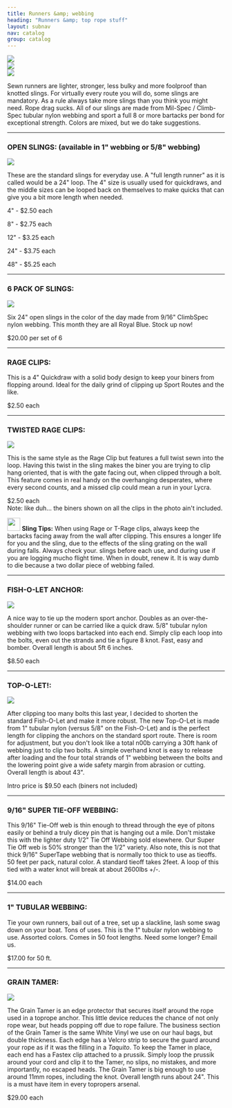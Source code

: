 ```yaml
---
title: Runners &amp; webbing
heading: "Runners &amp; top rope stuff"
layout: subnav
nav: catalog
group: catalog
---
```



<div class="row">
  <div class="col-sm-4">
    <a href="#" class="thumbnail">
      <img src="{{ "/pics/tarts.jpg" | prepend: site.baseurl }}">
    </a>
  </div>
  <div class="col-sm-4">
    <a href="#" class="thumbnail">
    <img src="{{ "/pics/e_tower.jpg" | prepend: site.baseurl }}">
  </a>  
  </div>
  <div class="col-sm-4">
    <a href="#" class="thumbnail">
    <img src="{{ "/pics/redrock_ham.jpg" | prepend: site.baseurl }}">
  </a>
  </div>
</div>


<p class="lead">
  Sewn runners are lighter, stronger, less bulky and more foolproof than knotted slings. For virtually every route you will do, some slings are mandatory. As a rule always take more slings than you think you might need. Rope drag sucks. All of our slings are made from Mil-Spec / Climb-Spec tubular nylon webbing and sport a full 8 or more bartacks per bond for exceptional strength. Colors are mixed, but we do take suggestions.
</p>


<hr />


<h3>
  OPEN SLINGS: (available in 1" webbing or 5/8" webbing)
</h3>

<div class="row">
  <div class="col-sm-3">
    <a href="#" class="thumbnail">
      <img src="{{ "/pics/slings.jpeg" | prepend: site.baseurl }}">
    </a>
  </div>
  <div class="col-sm-9">
    <p>
      These are the standard slings for everyday use. A "full length runner" as it is called would be a 24" loop. The 4" size is usually used for quickdraws, and the middle sizes can be looped back on themselves to make quicks that can give you a bit more length when needed. 
    </p>
    <p>
      4" - <span class="label label-primary label-lg">$2.50 each</span>
    </p>
    <p>
      8" - <span class="label label-primary label-lg">$2.75 each</span>
    </p>
    <p>
      12" - <span class="label label-primary label-lg">$3.25 each</span>
    </p>
    <p>
      24" - <span class="label label-primary label-lg">$3.75 each</span>
    </p>
    <p>
      48" - <span class="label label-primary label-lg">$5.25 each</span>
    </p>
  </div>
</div>


<hr />


<h3>
  6 PACK OF SLINGS:
</h3>

<div class="row">
  <div class="col-sm-3">
    <a href="#" class="thumbnail">
      <img src="{{ "/pics/6pack_slings.jpg" | prepend: site.baseurl }}">
    </a>
  </div>
  <div class="col-sm-9">
    <p>
      Six 24" open slings in the color of the day made from 9/16" ClimbSpec nylon webbing. This month they are all Royal Blue. Stock up now!  
    </p>
    <p>
      <span class="label label-primary label-lg">$20.00 per set of 6</span>
    </p>
  </div>
</div>


<hr />


<h3>
  RAGE CLIPS:
</h3>

<p>
  This is a 4" Quickdraw with a solid body design to keep your biners from flopping around. Ideal for the daily grind of clipping up Sport Routes and the like. 
</p>
<p>
  <span class="label label-primary label-lg">$2.50 each</span>
</p>


<hr />


<h3>
  TWISTED RAGE CLIPS:
</h3>

<div class="row">
  <div class="col-sm-3">
    <a href="#" class="thumbnail">
      <img src="{{ "/pics/quicks.jpeg" | prepend: site.baseurl }}">
    </a>
  </div>
  <div class="col-sm-9">
    <p>
      This is the same style as the Rage Clip but features a full twist sewn into the loop. Having this twist in the sling makes the biner you are trying to clip hang oriented, that is with the gate facing out, when clipped through a bolt. This feature comes in real handy on the overhanging desperates, where every second counts, and a missed clip could mean a run in your Lycra.  
    </p>
    <p>
      <span class="label label-primary label-lg">$2.50 each</span>
      <br />
      Note: like duh... the biners shown on all the clips in the photo ain't included.
    </p>
  </div>
</div>

<div class="well">
  <p>
    <img src="{{ "/pics/cactus.gif" | prepend: site.baseurl }}" width="30" class="pull-left">
    <strong>Sling Tips:</strong> When using Rage or T-Rage clips, always keep the bartacks facing away from the wall after clipping. This ensures a longer life for you and the sling, due to the effects of the sling grating on the wall during falls. Always check your. slings before each use, and during use if you are logging mucho flight time. When in doubt, renew it. It is way dumb to die because a two dollar piece of webbing failed.
  </p>
</div>


<hr />


<h3>
  FISH-O-LET ANCHOR:
</h3>

<div class="row">
  <div class="col-sm-2">
    <a href="#" class="thumbnail">
      <img src="{{ "/pics/fisholet.jpeg" | prepend: site.baseurl }}">
    </a>
  </div>
  <div class="col-sm-10">
    <p>
      A nice way to tie up the modern sport anchor. Doubles as an over-the-shoulder runner or can be carried like a quick draw. 5/8" tubular nylon webbing with two loops bartacked into each end. Simply clip each loop into the bolts, even out the strands and tie a figure 8 knot. Fast, easy and bomber. Overall length is about 5ft 6 inches.
    </p>
    <p>
      <span class="label label-primary label-lg">$8.50 each</span>
    </p>
  </div>
</div>


<hr />


<h3>
  TOP-O-LET!:
</h3>

<div class="row">
  <div class="col-sm-3">
    <a href="#" class="thumbnail">
      <img src="{{ "/pics/top_o_let.jpg" | prepend: site.baseurl }}">
    </a>
  </div>
  <div class="col-sm-9">
    <p>
    After clipping too many bolts this last year, I decided to shorten the standard Fish-O-Let and make it more robust. The new Top-O-Let is made from 1" tubular nylon (versus 5/8" on the Fish-O-Let) and is the perfect length for clipping the anchors on the standard sport route. There is room for adjustment, but you don't look like a total n00b carrying a 30ft hank of webbing just to clip two bolts. A simple overhand knot is easy to release after loading and the four total strands of 1" webbing between the bolts and the lowering point give a wide safety margin from abrasion or cutting. Overall length is about 43".
    </p>
    <p>
      Intro price is 
      <span class="label label-primary label-lg"> $9.50 each</span>
       (biners not included)
    </p>
  </div>
</div>


<hr />


<h3>
  9/16" SUPER TIE-OFF WEBBING:
</h3>

<p>
  This 9/16" Tie-Off web is thin enough to thread through the eye of pitons easily or behind a truly dicey pin that is hanging out a mile. Don't mistake this with the lighter duty 1/2" Tie Off Webbing sold elsewhere. Our Super Tie Off web is 50% stronger than the 1/2" variety. Also note, this is not that thick 9/16" SuperTape webbing that is normally too thick to use as tieoffs. 50 feet per pack, natural color. A standard tieoff takes 2feet. A loop of this tied with a water knot will break at about 2600lbs +/-.
</p>
<p>
  <span class="label label-primary label-lg">$14.00 each</span>
</p>


<hr />


<h3>
  1" TUBULAR WEBBING:
</h3>

<p>
  Tie your own runners, bail out of a tree, set up a slackline, lash some swag down on your boat. Tons of uses. This is the 1" tubular nylon webbing to use. Assorted colors. Comes in 50 foot lengths. Need some longer? Email us.
</p>
<p>
  <span class="label label-primary label-lg">$17.00 for 50 ft.</span>
</p>


<hr />


<h3>
  GRAIN TAMER:
</h3>

<div class="row">
  <div class="col-sm-3">
    <a href="#" class="thumbnail">
      <img src="{{ "/pics/grain.jpeg" | prepend: site.baseurl }}">
    </a>
  </div>
  <div class="col-sm-9">
    <p>
      The Grain Tamer is an edge protector that secures itself around the rope used in a toprope anchor. This little device reduces the chance of not only rope wear, but heads popping off due to rope failure. The business section of the Grain Tamer is the same White Vinyl we use on our haul bags, but double thickness. Each edge has a Velcro strip to secure the guard around your rope as if it was the filling in a <em>Taquito</em>. To keep the Tamer in place, each end has a Fastex clip attached to a prussik. Simply loop the prussik around your cord and clip it to the Tamer, no slips, no mistakes, and more importantly, no escaped heads. The Grain Tamer is big enough to use around 11mm ropes, including the knot. Overall length runs about 24". This is a must have item in every topropers arsenal. 
    </p>
    <p>
      <span class="label label-primary label-lg">$29.00 each</span>
    </p>
  </div>
</div>

